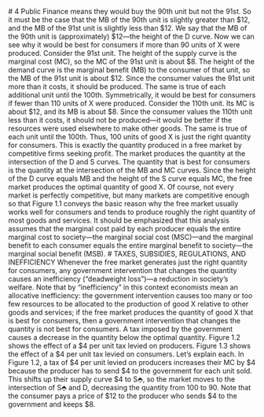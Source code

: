 \# 4 Public Finance means they would buy the 90th unit but not the 91st. So it must be the case that the MB of the 90th unit is slightly greater than $12, and the MB of the 91st unit is slightly less than $12. We say that the MB of the 90th unit is (approximately) $12—the height of the D curve. Now we can see why it would be best for consumers if more than 90 units of X were produced. Consider the 91st unit. The height of the supply curve is the marginal cost (MC), so the MC of the 91st unit is about $8. The height of the demand curve is the marginal benefit (MB) to the consumer of that unit, so the MB of the 91st unit is about $12. Since the consumer values the 91st unit more than it costs, it should be produced. The same is true of each additional unit until the 100th. Symmetrically, it would be best for consumers if fewer than 110 units of X were produced. Consider the 110th unit. Its MC is about $12, and its MB is about $8. Since the consumer values the 110th unit less than it costs, it should not be produced—it would be better if the resources were used elsewhere to make other goods. The same is true of each unit until the 100th. Thus, 100 units of good X is just the right quantity for consumers. This is exactly the quantity produced in a free market by competitive firms seeking profit. The market produces the quantity at the intersection of the D and S curves. The quantity that is best for consumers is the quantity at the intersection of the MB and MC curves. Since the height of the D curve equals MB and the height of the S curve equals MC, the free market produces the optimal quantity of good X. Of course, not every market is perfectly competitive, but many markets are competitive enough so that Figure 1.1 conveys the basic reason why the free market usually works well for consumers and tends to produce roughly the right quantity of most goods and services. It should be emphasized that this analysis assumes that the marginal cost paid by each producer equals the entire marginal cost to society—the marginal social cost (MSC)—and the marginal benefit to each consumer equals the entire marginal benefit to society—the marginal social benefit (MSB). # TAXES, SUBSIDIES, REGULATIONS, AND INEFFICIENCY Whenever the free market generates just the right quantity for consumers, any government intervention that changes the quantity causes an inefficiency (“deadweight loss”)—a reduction in society’s welfare. Note that by “inefficiency” in this context economists mean an allocative inefficiency: the government intervention causes too many or too few resources to be allocated to the production of good X relative to other goods and services; if the free market produces the quantity of good X that is best for consumers, then a government intervention that changes the quantity is not best for consumers. A tax imposed by the government causes a decrease in the quantity below the optimal quantity. Figure 1.2 shows the effect of a $4 per unit tax levied on producers. Figure 1.3 shows the effect of a $4 per unit tax levied on consumers. Let’s explain each. In Figure 1.2, a tax of $4 per unit levied on producers increases their MC by $4 because the producer has to send $4 to the government for each unit sold. This shifts up their supply curve $4 to S⬘, so the market moves to the intersection of S⬘ and D, decreasing the quantity from 100 to 90. Note that the consumer pays a price of $12 to the producer who sends $4 to the government and keeps $8.